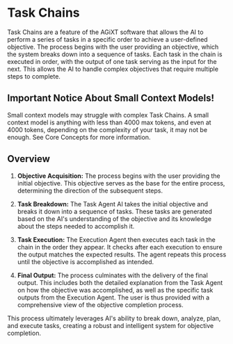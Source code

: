 # Task Chains

Task Chains are a feature of the AGiXT software that allows the AI to perform a series of tasks in a specific order to achieve a user-defined objective. The process begins with the user providing an objective, which the system breaks down into a sequence of tasks. Each task in the chain is executed in order, with the output of one task serving as the input for the next. This allows the AI to handle complex objectives that require multiple steps to complete.

## Important Notice About Small Context Models!
Small context models may struggle with complex Task Chains. A small context model is anything with less than 4000 max tokens, and even at 4000 tokens, depending on the complexity of your task, it may not be enough. See Core Concepts for more information.

## Overview
1. **Objective Acquisition:** The process begins with the user providing the initial objective. This objective serves as the base for the entire process, determining the direction of the subsequent steps.

2. **Task Breakdown:** The Task Agent AI takes the initial objective and breaks it down into a sequence of tasks. These tasks are generated based on the AI's understanding of the objective and its knowledge about the steps needed to accomplish it.

3. **Task Execution:** The Execution Agent then executes each task in the chain in the order they appear. It checks after each execution to ensure the output matches the expected results. The agent repeats this process until the objective is accomplished as intended.

4. **Final Output:** The process culminates with the delivery of the final output. This includes both the detailed explanation from the Task Agent on how the objective was accomplished, as well as the specific task outputs from the Execution Agent. The user is thus provided with a comprehensive view of the objective completion process.

This process ultimately leverages AI's ability to break down, analyze, plan, and execute tasks, creating a robust and intelligent system for objective completion.